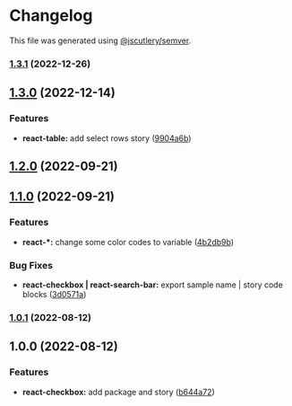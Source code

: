# Changelog

This file was generated using [@jscutlery/semver](https://github.com/jscutlery/semver).

### [1.3.1](https://gitlab.migoinc.com/migotv/paintbox/compare/react-checkbox@1.3.0...react-checkbox@1.3.1) (2022-12-26)

## [1.3.0](https://gitlab.migoinc.com/migotv/paintbox/compare/react-checkbox@1.2.0...react-checkbox@1.3.0) (2022-12-14)


### Features

* **react-table:** add select rows story ([9904a6b](https://gitlab.migoinc.com/migotv/paintbox/commit/9904a6b496d6c853e53117605eecf30c9a3ccd0f))

## [1.2.0](https://gitlab.migoinc.com/migotv/paintbox/compare/react-checkbox@1.1.0...react-checkbox@1.2.0) (2022-09-21)

## [1.1.0](https://gitlab.migoinc.com/migotv/paintbox/compare/react-checkbox@1.0.0...react-checkbox@1.1.0) (2022-09-21)


### Features

* **react-*:** change some  color codes to variable ([4b2db9b](https://gitlab.migoinc.com/migotv/paintbox/commit/4b2db9b5c4f15ccb3b8e7261489126c3cf8b3d69))


### Bug Fixes

* **react-checkbox | react-search-bar:** export sample name | story code blocks ([3d0571a](https://gitlab.migoinc.com/migotv/paintbox/commit/3d0571a8ce124d99b8e2b67f4bede76faeb1128d))

### [1.0.1](https://gitlab.migoinc.com/migotv/paintbox/compare/react-checkbox@1.0.0...react-checkbox@1.0.1) (2022-08-12)

## 1.0.0 (2022-08-12)


### Features

* **react-checkbox:** add package and story ([b644a72](https://gitlab.migoinc.com/migotv/paintbox/commit/b644a723f46ead5cbbc5c0124ae075343657d66d))
